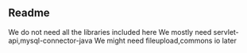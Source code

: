 ## Readme

We do not need all the libraries included here 
We mostly need servlet-api,mysql-connector-java
We might need fileupload,commons io later